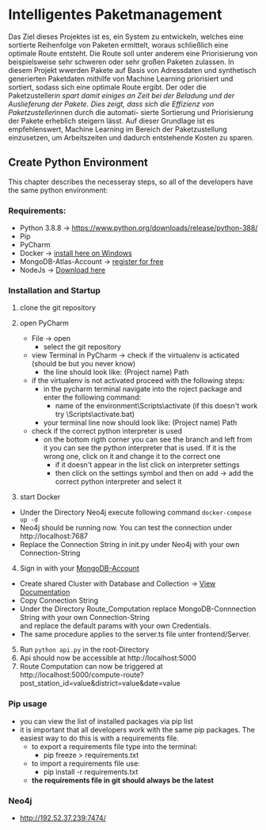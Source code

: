 # Intelligentes Paketmanagement
Das Ziel dieses Projektes ist es, ein System zu entwickeln, welches eine sortierte
Reihenfolge von Paketen ermittelt, woraus schließlich eine optimale Route entsteht.
Die Route soll unter anderem eine Priorisierung von beispielsweise sehr schweren
oder sehr großen Paketen zulassen.
In diesem Projekt wwerden Pakete auf Basis von Adressdaten und synthetisch
generierten Paketdaten mithilfe von Machine Learning priorisiert und sortiert, 
sodass sich eine optimale Route ergibt. Der oder die Paketzusteller*in
spart damit einiges an Zeit bei der Beladung und der Auslieferung der Pakete.
Dies zeigt, dass sich die Effizienz von Paketzusteller*innen durch die automati-
sierte Sortierung und Priorisierung der Pakete erheblich steigern lässt. Auf dieser
Grundlage ist es empfehlenswert, Machine Learning im Bereich der Paketzustellung
einzusetzen, um Arbeitszeiten und dadurch entstehende Kosten zu sparen.

## Create Python Environment
This chapter describes the necesseray steps, so all of the developers have the same python environment:

### Requirements:
* Python 3.8.8 -> https://www.python.org/downloads/release/python-388/
* Pip
* PyCharm
* Docker -> [install here on Windows](https://docs.docker.com/desktop/windows/install/)
* MongoDB-Atlas-Account -> [register for free](https://www.mongodb.com/de-de/cloud/atlas/register)
* NodeJs -> [Download here](https://nodejs.org/en/download/)

### Installation and Startup
1. clone the git repository
2. open PyCharm
	* File -> open 
		* select the git repository
	* view Terminal in PyCharm -> check if the  virtualenv is acticated (should be but you never know)
		* the line should look like: (Project name) Path 
	* if the virtualenv is not activated proceed with the following steps:
		* in the pycharm terminal navigate into the roject package and enter the following command:
			* name of the environment\Scripts\activate (if this doesn't work try <name of the environment>\Scripts\activate.bat)
		* your terminal line now should look like: (Project name) Path
	* check if the correct python interpreter is used 
		* on the bottom rigth corner you can see the branch and left from it you can see the python interpreter that is used. If it is the wrong one, click on it and change it to the correct one
			* if it doesn't appear in the list click on interpreter settings
			* then click on the settings symbol and then on add -> add the correct python interpreter and select it

3. start Docker	
* Under the Directory Neo4j execute following command `docker-compose up -d`  
* Neo4j should be running now. You can test the connection under http://localhost:7687	
* Replace the Connection String in init.py under Neo4j with your own Connection-String

4. Sign in with your [MongoDB-Account](https://account.mongodb.com/account/login)
* Create shared Cluster with Database and Collection -> [View Documentation](https://docs.atlas.mongodb.com/getting-started/)
* Copy Connection String
* Under the Directory Route_Computation replace MongoDB-Connnection String with your own Connection-String 	
and replace the default params with your own Credentials.
* The same procedure applies to the server.ts file unter frontend/Server.

5. Run `python api.py` in the root-Directory
6. Api should now be accessible at http://localhost:5000
7. Route Computation can now be triggered at http://localhost:5000/compute-route?post_station_id=value&district=value&date=value
### Pip usage
* you can view the list of installed packages via pip list
* it is important that all developers work with the same pip packages. The easiest way to do this is with a requirements file.
	* to export a requirements file type into the terminal: 
		* pip freeze > requirements.txt
	* to import a requirements file use:
		* pip install -r requirements.txt
	* __the requirements file in git should always be the latest__

### Neo4j
* http://192.52.37.239:7474/
